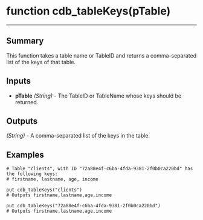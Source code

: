 # function cdb_tableKeys(pTable)
---

## Summary
This function takes a table name or TableID and returns a comma-separated list of the keys of that table.

## Inputs
* **pTable** *(String)* - The TableID or TableName whose keys should be returned.

## Outputs
*(String)* - A comma-separated list of the keys in the table.


## Examples
```livecodeserver
# Table "clients", with ID "72a88e4f-c6ba-4fda-9381-2f0b0ca220bd" has the following keys:
# firstname, lastname, age, income
    
put cdb_tableKeys("clients")
# Outputs firstname,lastname,age,income

put cdb_tableKeys("72a88e4f-c6ba-4fda-9381-2f0b0ca220bd")
# Outputs firstname,lastname,age,income
```